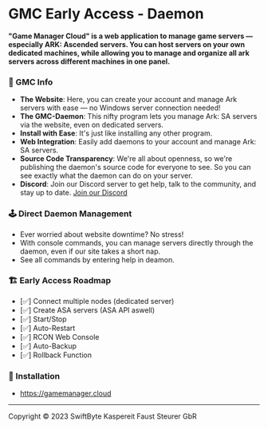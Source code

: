 # GMC Early Access - Daemon

**"Game Manager Cloud" is a web application to manage game servers — especially ARK: Ascended servers. You can host
servers on your own dedicated machines, while allowing you to manage and organize all ark servers across different
machines in one panel.**

### 👾 GMC Info

- **The Website**: Here, you can create your account and manage Ark servers with ease — no Windows server connection
  needed!
- **The GMC-Daemon**: This nifty program lets you manage Ark: SA servers via the website, even on dedicated servers.
- **Install with Ease**: It's just like installing any other program.
- **Web Integration**: Easily add daemons to your account and manage Ark: SA servers.
- **Source Code Transparency**: We're all about openness, so we're publishing the daemon's source code for everyone to
  see. So you can see exactly what the daemon can do on your server.
- **Discord**: Join our Discord server to get help, talk to the community, and stay up to
  date. [Join our Discord](https://discord.gg/vJBc3evNwP)

### 🕹️ Direct Daemon Management

- Ever worried about website downtime? No stress!
- With console commands, you can manage servers directly through the daemon, even if our site takes a short nap.
- See all commands by entering help in deamon.

### 🏗️ Early Access Roadmap

- [✅] Connect multiple nodes (dedicated server)
- [✅] Create ASA servers (ASA API aswell)
- [✅] Start/Stop
- [✅] Auto-Restart
- [✅] RCON Web Console
- [✅] Auto-Backup
- [✅] Rollback Function

### 📝 Installation

- https://gamemanager.cloud

***
Copyright © 2023 SwiftByte Kaspereit Faust Steurer GbR
